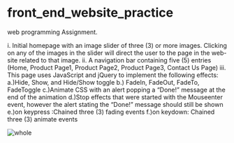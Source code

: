 # front_end_website_practice
web programming Assignment.


i. Initial homepage with an image slider of three (3) or more images.
Clicking on any of the images in the slider will direct the user to the
page in the web-site related to that image.
ii. A navigation bar containing five (5) entries (Home, Product Page1,
Product Page2, Product Page3, Contact Us Page)
iii. This page uses JavaScript and jQuery to implement the following effects:
a.)Hide, Show, and Hide/Show toggle 
b.) FadeIn, FadeOut, FadeTo, FadeToggle 
c.)Animate CSS with an alert popping a “Done!” message at the
end of the animation 
d.)Stop effects that were started with the Mouseenter event, however the alert stating the “Done!” message should still be
shown
e.)on keypress :Chained three (3) fading events
f.)on keydown: Chained three (3) animate events 



![whole](https://cloud.githubusercontent.com/assets/12582488/23338104/0ccf332c-fbc7-11e6-8a1b-88aa699c4e24.png)
